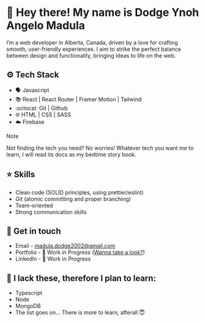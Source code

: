 # :wave: Hey there! My name is Dodge Ynoh Angelo Madula

I’m a web developer in Alberta, Canada, driven by a love for crafting smooth, user-friendly experiences. I aim to strike the perfect balance between design and functionality, bringing ideas to life on the web.

## ⚙️ Tech Stack 
- 🗣️ Javascript
- 📚 React | React Router | Framer Motion | Tailwind
- :octocat: Git | Github
- :globe_with_meridians: HTML | CSS | SASS
- :cloud: Firebase
  
> [!NOTE]
> Not finding the tech you need? No worries! Whatever tech you want me to learn, I will read its docs as my bedtime story book.

## :star: Skills
- Clean code (SOLID principles, using prettier/eslint)
- Git (atomic committing and proper branching)
- Team-oriented
- Strong communication skills 

## :handshake: Get in touch
- Email - madula.dodge2002@gmail.com
- Portfolio - :construction: Work in Progress ([Wanna take a look?](https://www.figma.com/design/VeEd8KIyYgsSSYeszPkYCm/Portfolio-template---Edit-this-portfolio-and-export-it-as-HTML---Get-your-portflio-live-in-no-time-(Community)?node-id=11-2810&t=qQa7CoVFCrVLV0zV-1))
- LinkedIn - :construction: Work in Progress


## 🌱 I lack these, therefore I plan to learn:
- Typescript
- Node
- MongoDB
- The list goes on... There is more to learn, afterall :innocent:

